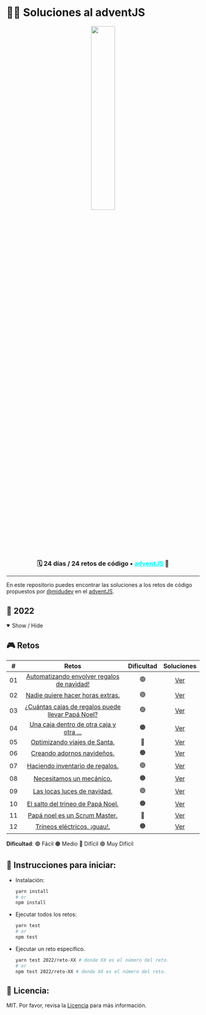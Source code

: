# 🎅🎄 Soluciones al adventJS

<p align="center"> 
  <img src=https://adventjs.dev/challenges-2022/1.svg width="35%"/>
</p>

<h3 align="center">🗓️ 24 días /
24 retos de código • <a style="color: cyan" href="https://adventjs.dev">adventJS</a> 🚀</h3>

---

En este repositorio puedes encontrar las soluciones a los retos de código propuestos por [@midudev](https://midu.dev/) en el [adventJS](https://adventjs.dev/).

## 🤖 2022

<details open>

<summary>Show / Hide</summary>

## 🎮️ Retos

|  #  |                               Retos                               | Dificultad |          Soluciones          |
| :-: | :---------------------------------------------------------------: | :--------: | :--------------------------: |
| 01  |    [Automatizando envolver regalos de navidad!](2022/reto-01)     |     🟢     | [Ver](2022/reto-01/index.js) |
| 02  |         [Nadie quiere hacer horas extras.](2022/reto-02)          |     🟢     | [Ver](2022/reto-02/index.js) |
| 03  | [¿Cuántas cajas de regalos puede llevar Papá Noel?](2022/reto-03) |     🟢     | [Ver](2022/reto-03/index.js) |
| 04  |      [Una caja dentro de otra caja y otra ...](2022/reto-04)      |     🟠     | [Ver](2022/reto-04/index.js) |
| 05  |           [Optimizando viajes de Santa.](2022/reto-05)            |     🔴     | [Ver](2022/reto-05/index.js) |
| 06  |            [Creando adornos navideños.](2022/reto-06)             |     🟠     | [Ver](2022/reto-06/index.js) |
| 07  |          [Haciendo inventario de regalos.](2022/reto-07)          |     🟢     | [Ver](2022/reto-07/index.js) |
| 08  |             [Necesitamos un mecánico.](2022/reto-08)              |     🟠     | [Ver](2022/reto-08/index.js) |
| 09  |            [Las locas luces de navidad.](2022/reto-09)            |     🟢     | [Ver](2022/reto-09/index.js) |
| 10  |         [El salto del trineo de Papá Noel.](2022/reto-10)         |     🟠     | [Ver](2022/reto-10/index.js) |
| 11  |           [Papá noel es un Scrum Master.](2022/reto-11)           |     🔴     | [Ver](2022/reto-11/index.js) |
| 12  |            [Trineos eléctricos, ¡guau!.](2022/reto-12)            |     🟠     | [Ver](2022/reto-12/index.js) |

**Dificultad**: 🟢 Fácil 🟠 Medio 🔴 Difícil 🟣 Muy Difícil

</details>

## 🚀 Instrucciones para iniciar:

- Instalación:

  ```bash
  yarn install
  # or
  npm install
  ```

- Ejecutar todos los retos:

  ```bash
  yarn test
  # or
  npm test
  ```

- Ejecutar un reto específico.

  ```bash
  yarn test 2022/reto-XX # donde XX es el número del reto.
  # or
  npm test 2022/reto-XX # donde XX es el número del reto.
  ```

## 📃 Licencia:

MIT. Por favor, revisa la [Licencia](LICENSE) para más información.
